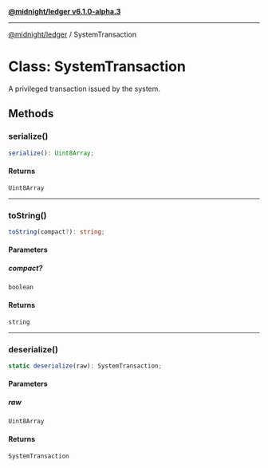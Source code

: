 [**@midnight/ledger v6.1.0-alpha.3**](../README.md)

***

[@midnight/ledger](../globals.md) / SystemTransaction

# Class: SystemTransaction

A privileged transaction issued by the system.

## Methods

### serialize()

```ts
serialize(): Uint8Array;
```

#### Returns

`Uint8Array`

***

### toString()

```ts
toString(compact?): string;
```

#### Parameters

##### compact?

`boolean`

#### Returns

`string`

***

### deserialize()

```ts
static deserialize(raw): SystemTransaction;
```

#### Parameters

##### raw

`Uint8Array`

#### Returns

`SystemTransaction`
